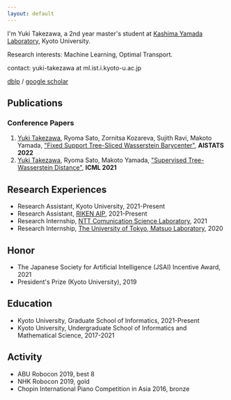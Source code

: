 ```yaml
---
layout: default
---
```


I'm Yuki Takezawa, a 2nd year master's student at <a href="http://www.ml.ist.i.kyoto-u.ac.jp/en/">Kashima Yamada Laboratory</a>, Kyoto University.

Research interests: Machine Learning, Optimal Transport.

contact: yuki-takezawa at ml.ist.i.kyoto-u.ac.jp 

<a href="https://dblp.uni-trier.de/pid/284/1294.html">dblp</a> / <a href="https://scholar.google.com/citations?user=eaKQb8IAAAAJ&hl=en">google scholar</a>

## Publications
### Conference Papers
1. <u>Yuki Takezawa</u>, Ryoma Sato, Zornitsa Kozareva, Sujith Ravi, Makoto Yamada, <a href="https://arxiv.org/abs/2109.03431">"Fixed Support Tree-Sliced Wasserstein Barycenter"</a>, **AISTATS 2022**
2. <u>Yuki Takezawa</u>, Ryoma Sato, Makoto Yamada, <a href="https://arxiv.org/abs/2101.11520">"Supervised Tree-Wasserstein Distance"</a>, **ICML 2021**

## Research Experiences
- Research Assistant, Kyoto University, 2021-Present
- Research Assistant, <a href="https://riken-yamada.github.io/index.html">RIKEN AIP</a>, 2021-Present
- Research Internship, <a href="http://www.kecl.ntt.co.jp/english/index.html">NTT Comunication Science Laboratory</a>, 2021
- Research Internship, <a href="https://weblab.t.u-tokyo.ac.jp/en/">The University of Tokyo, Matsuo Laboratory</a>, 2020

## Honor
- The Japanese Society for Artificial Intelligence (JSAI) Incentive Award, 2021
- President's Prize (Kyoto University), 2019

## Education
- Kyoto University, Graduate School of Informatics, 2021-Present
- Kyoto University, Undergraduate School of Informatics and Mathematical Science, 2017-2021

## Activity
- ABU Robocon 2019, best 8
- NHK Robocon 2019, gold
- Chopin International Piano Competition in Asia 2016, bronze
